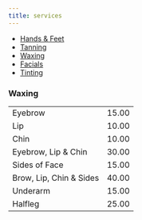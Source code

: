 ```yaml
---
title: services
---
```

<section>
	<nav>
		<ul>
			<li>
				<a href="#hands" class="button">Hands & Feet</a>
			</li>
			<li>
				<a href="#tanning" class="button">Tanning</a>
			</li>
			<li>
				<a href="#waxing" class="button">Waxing</a>
			</li>
			<li>
				<a href="#facials" class="button">Facials</a>
			</li>
			<li>
				<a href="#tinting" class="button">Tinting</a>
			</li>
		</ul>
	</nav>
</section>
<section>
	<h3 class="major">Waxing</h3>
	<div class="table-wrapper">
		<table>
			<tbody>
				<tr>
					<td>Eyebrow</td>
					<td>15.00</td>
				</tr>
				<tr>
					<td>Lip</td>
					<td>10.00</td>
				</tr>
                <tr>
					<td>Chin</td>
					<td>10.00</td>
				</tr>
                <tr>
					<td>Eyebrow, Lip & Chin</td>
					<td>30.00</td>
				</tr>
                <tr>
					<td>Sides of Face</td>
					<td>15.00</td>
				</tr>
                <tr>
					<td>Brow, Lip, Chin & Sides</td>
					<td>40.00</td>
				</tr>
                <tr>
					<td>Underarm</td>
					<td>15.00</td>
				</tr>
                <tr>
					<td>Halfleg</td>
					<td>25.00</td>
				</tr>
			</tbody>
		</table>
	</div>
</section>